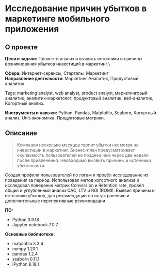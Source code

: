 # Исследование причин убытков в маркетинге мобильного приложения

## О проекте
**Цели и задачи:** Провести анализ и выявить источники и причины возникновения убытков инвестиций в маркетинг.\

**Сфера:** Интернет-сервисы, Стартапы, Маркетинг\
**Направление деятельости:** Маркетинг Аналитик, Продуктовый аналитик

Tags: marketing analyst, web analyst, product analyst, маркетинговый аналитик, аналитик-маркетолог, продуктовый аналитик, веб-аналитик, Когортный анализ.

**Инструменты и навыки:** Python, Pandas, Matplotlib, Seaborn, Когортный анализ, Unit-экономика, Продуктовые метрики.

## Описание
>Компания несколько месяцев терпит убытки несмотря на инвестиции в маркетинг. Бизнес-план предусматривает окупаемость пользователей не позднее чем через две недели после привлечения. Необходимо выявить причины и источники убыточности.

Создал профили пользователей по логам и провёл исследование их поведения за период. Использовал метод когортного анализа и исследовал поведение метрик Conversion и Retention rate, провёл общий и углубленный анализ CAC, LTV и ROI (ROMI). Выявил причины и источники убытков, дал рекомендации по их устранению и дополнительные перспективные рекомендации.

**ПО:**
+ Python 3.9.18
+ Jupyter notebook 7.0.7

**Основные библиотеки:**
- matplotlib 3.3.4
- numpy 1.20.1
- pandas 1.2.4
- seaborn 0.11.1
- IPython 8.18.1